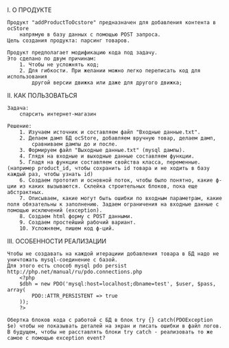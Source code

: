 I. О ПРОДУКТЕ

    Продукт "addProductToOcstore" предназначен для добавления контента в ocStore 
        напрямую в базу данных с помощью POST запроса.
    Цель создания продукта: парсинг товаров.

    Продукт предполагает модификацию кода под задачу. 
    Это сделано по двум причинам:
        1. Чтобы не усложнять код;
        2. Для гибкости. При желании можно легко переписать код для использования 
            другой версии движка или даже для другого движка;



II. КАК ПОЛЬЗОВАТЬСЯ

    Задача: 
        спарсить интернет-магазин

    Решение:
        1. Изучаем источник и составляем файл "Входные данные.txt".
        2. Делаем дамп БД ocStore, добавляем вручную товар, делаем дамп, 
            сравниваем дампы до и после.
        3. Формируем файл "Выходные данные.txt" (mysql дампы).
        4. Глядя на входные и выходные данные составляем функции.
        5. Гладя на функции составляем свойства класса, переменные. (например product_id, чтобы сохранить id товара и не ходить в базу каждый раз, чтобы узнать id)
        6. Создаем прототип и основной поток, чтобы было понятно, какие ф-ции из каких вызываются. Склейка строительных блоков, пока еще абстрактных.
        7. Описываем, какие могут быть ошибки по входным параметрам, какие поля обязательны к заполнению. Задаем ограничения на входные данные с помощью исключений (exception).
        8. Создаем html форму с POST данными.
        9. Создаем простейший рабочий вариант.
        10. Усложняем, пишем код ф-ций.


III. ОСОБЕННОСТИ РЕАЛИЗАЦИИ

    Чтобы не создавать на каждой итерациии добавления товара в БД надо не уничтожать mysql-соединение с базой.
    Для этого есть способ mysql pdo persist http://php.net/manual/ru/pdo.connections.php 
        <?php
        $dbh = new PDO('mysql:host=localhost;dbname=test', $user, $pass, array(
            PDO::ATTR_PERSISTENT => true
        ));
        ?>

    Обертка блоков кода с работой с БД в блок try {} catch(PDOException $e) чтобы не показывать деталей на экран и писать ошибки в файл логов.
    В будущем, чтобы не расставлять блоки try catch - реализовать то же самое с помощью exception event?





